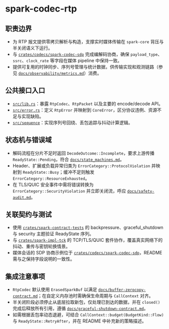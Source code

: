 # spark-codec-rtp

## 职责边界
- 为 RTP 报文提供零拷贝解析与构造，支撑实时媒体传输在 `spark-core` 背压与半关闭语义下运行。
- 与 [`crates/codecs/spark-codec-sdp`](../spark-codec-sdp) 完成编解码协商，确保 `payload_type`、`ssrc`、`clock_rate` 等字段在媒体 pipeline 中保持一致。
- 提供可复用的时钟同步、序列号管理与统计数据，供传输实现和观测链路（参见 [`docs/observability/metrics.md`](../../../docs/observability/metrics.md)）消费。

## 公共接口入口
- [`src/lib.rs`](./src/lib.rs)：暴露 `RtpCodec`、`RtpPacket` 以及主要的 encode/decode API。
- [`src/error.rs`](./src/error.rs)：定义 `RtpError` 并映射到 `CoreError`，区分协议违例、资源不足与实现缺陷。
- [`src/sequence`](./src/sequence)：实现序列号回绕、丢包追踪与抖动计算逻辑。

## 状态机与错误域
- 解码流程在分片不足时返回 `DecodeOutcome::Incomplete`，要求上游传播 `ReadyState::Pending`，符合 [`docs/state_machines.md`](../../../docs/state_machines.md)。
- Header、扩展或负载异常归类为 `ErrorCategory::ProtocolViolation` 并映射到 `ReadyState::Busy`；缓冲不足则触发 `ErrorCategory::ResourceExhausted`。
- 在 TLS/QUIC 安全事件中需将错误转换为 `ErrorCategory::SecurityViolation` 并立即关闭流，呼应 [`docs/safety-audit.md`](../../../docs/safety-audit.md)。

## 关联契约与测试
- 使用 [`crates/spark-contract-tests`](../../spark-contract-tests) 的 backpressure、graceful_shutdown 与 security 主题验证 ReadyState 序列。
- 与 [`crates/spark-impl-tck`](../../spark-impl-tck) 的 TCP/TLS/QUIC 套件协作，覆盖真实网络下的抖动、重传与密钥轮换情景。
- 媒体会话的 SDP 协商示例位于 [`crates/codecs/spark-codec-sdp`](../spark-codec-sdp)，README 需与之保持字段说明的一致性。

## 集成注意事项
- `RtpCodec` 默认使用 `ErasedSparkBuf` 以满足 [`docs/buffer-zerocopy-contract.md`](../../../docs/buffer-zerocopy-contract.md)；在自定义内存池时需确保生命周期与 `CallContext` 对齐。
- 半关闭阶段必须停止从底层拉取新包，仅处理已到达的数据，并在 `closed()` 完成后释放所有引用，遵循 [`docs/graceful-shutdown-contract.md`](../../../docs/graceful-shutdown-contract.md)。
- 如需根据丢包率动态退避，可结合 `CallContext::budget(BudgetKind::Flow)` 与 `ReadyState::RetryAfter`，并在 README 中补充新的策略描述。
